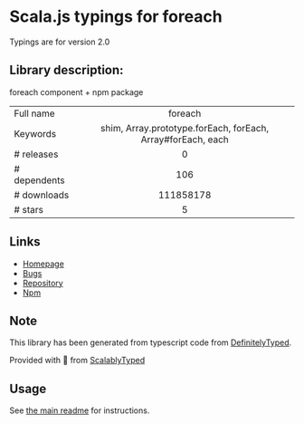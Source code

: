 
# Scala.js typings for foreach

Typings are for version 2.0

## Library description:
foreach component + npm package

|                    |                 |
| ------------------ | :-------------: |
| Full name          | foreach |
| Keywords           | shim, Array.prototype.forEach, forEach, Array#forEach, each |
| # releases         | 0 |
| # dependents       | 106 |
| # downloads        | 111858178 |
| # stars            | 5 |

## Links
- [Homepage](https://github.com/manuelstofer/foreach)
- [Bugs](https://github.com/manuelstofer/foreach/issues)
- [Repository](https://github.com/manuelstofer/foreach)
- [Npm](https://www.npmjs.com/package/foreach)
    


## Note
This library has been generated from typescript code from [DefinitelyTyped](https://definitelytyped.org).

Provided with :purple_heart: from [ScalablyTyped](https://github.com/oyvindberg/ScalablyTyped)

## Usage
See [the main readme](../../readme.md) for instructions.


